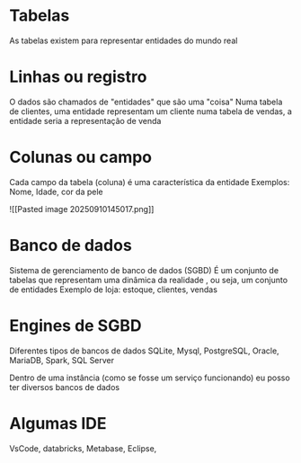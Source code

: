 # Tabelas
As tabelas existem para representar entidades do mundo real

# Linhas ou registro
O dados são chamados de "entidades" que são uma "coisa"
Numa tabela de clientes, uma entidade representam um cliente
numa tabela de vendas, a entidade seria a representação de venda

# Colunas ou campo
Cada campo da tabela (coluna) é uma característica da entidade
Exemplos: Nome, Idade, cor da pele

![[Pasted image 20250910145017.png]]
# Banco de dados
Sistema de gerenciamento de banco de dados (SGBD)
É um conjunto de tabelas que representam uma dinâmica da realidade , ou seja, um conjunto de entidades
Exemplo de loja: estoque, clientes, vendas

# Engines de SGBD
Diferentes tipos de bancos de dados
SQLite, Mysql, PostgreSQL, Oracle, MariaDB, Spark, SQL Server

Dentro de uma instância (como se fosse um serviço funcionando) eu posso ter diversos bancos de dados

# Algumas IDE
VsCode, databricks, Metabase, Eclipse,

